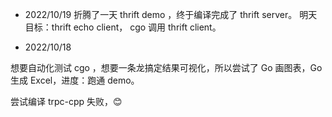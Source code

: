 * 2022/10/19
  折腾了一天 thrift demo ，终于编译完成了 thrift server。
  明天目标：thrift echo client， cgo 调用 thrift client。


* 2022/10/18

想要自动化测试 cgo ，想要一条龙搞定结果可视化，所以尝试了 Go 画图表，Go 生成 Excel，进度：跑通 demo。

尝试编译 trpc-cpp 失败，😊
